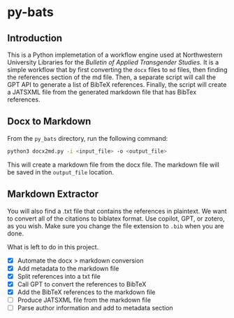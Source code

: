 # py-bats

## Introduction

This is a Python implemetation of a workflow engine used at Northwestern University Libraries for the *Bulletin of Applied Transgender Studies.* It is a simple workflow that by first converting the ```docx``` files to ```md``` files, then finding the references section of the md file. Then, a separate script will call the GPT API to generate a list of BibTeX references. Finally, the script will create a JATSXML file from the generated markdown file that has BibTex references.

## Docx to Markdown

From the ```py_bats``` directory, run the following command:

```bash
python3 docx2md.py -i <input_file> -o <output_file>
```

This will create a markdown file from the docx file. The markdown file will be saved in the ```output_file``` location.

## Markdown Extractor

You will also find a .txt file that contains the references in plaintext. We want to convert all of the citations to biblatex format. Use copilot, GPT, or zotero, as you wish. Make sure you change the file extension to ```.bib``` when you are done.


What is left to do in this project.
- [x] Automate the docx > markdown conversion
- [x] Add metadata to the markdown file
- [x] Split references into a txt file
- [x] Call GPT to convert the references to BibTeX
- [x] Add the BibTeX references to the markdown file
- [ ] Produce JATSXML file from the markdown file
- [ ] Parse author information and add to metadata section